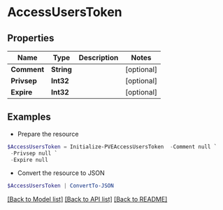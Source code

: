 # AccessUsersToken
## Properties

Name | Type | Description | Notes
------------ | ------------- | ------------- | -------------
**Comment** | **String** |  | [optional] 
**Privsep** | **Int32** |  | [optional] 
**Expire** | **Int32** |  | [optional] 

## Examples

- Prepare the resource
```powershell
$AccessUsersToken = Initialize-PVEAccessUsersToken  -Comment null `
 -Privsep null `
 -Expire null
```

- Convert the resource to JSON
```powershell
$AccessUsersToken | ConvertTo-JSON
```

[[Back to Model list]](../README.md#documentation-for-models) [[Back to API list]](../README.md#documentation-for-api-endpoints) [[Back to README]](../README.md)

